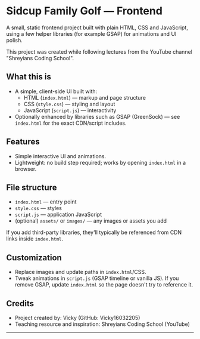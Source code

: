 # Sidcup Family Golf — Frontend

A small, static frontend project built with plain HTML, CSS and JavaScript, using a few helper libraries (for example GSAP) for animations and UI polish.

This project was created while following lectures from the YouTube channel "Shreyians Coding School".

## What this is

- A simple, client-side UI built with:
  - HTML (`index.html`) — markup and page structure
  - CSS (`style.css`) — styling and layout
  - JavaScript (`script.js`) — interactivity
- Optionally enhanced by libraries such as GSAP (GreenSock) — see `index.html` for the exact CDN/script includes.

## Features

- Simple interactive UI and animations.
- Lightweight: no build step required; works by opening `index.html` in a browser.

## File structure

- `index.html` — entry point
- `style.css` — styles
- `script.js` — application JavaScript
- (optional) `assets/` or `images/` — any images or assets you add

If you add third-party libraries, they'll typically be referenced from CDN links inside `index.html`.

## Customization

- Replace images and update paths in `index.html`/CSS.
- Tweak animations in `script.js` (GSAP timeline or vanilla JS). If you remove GSAP, update `index.html` so the page doesn't try to reference it.

## Credits

- Project created by: Vicky (GitHub: Vicky16032205)
- Teaching resource and inspiration: Shreyians Coding School (YouTube)

---